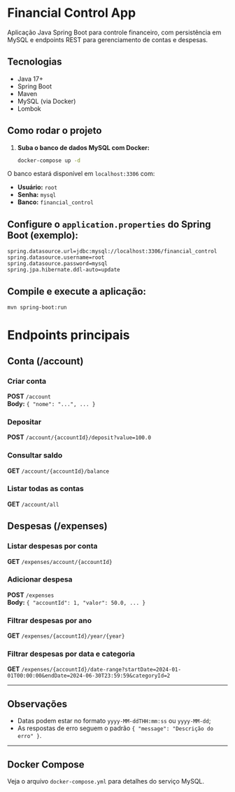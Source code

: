 # Financial Control App

Aplicação Java Spring Boot para controle financeiro, com persistência em MySQL e endpoints REST para gerenciamento de contas e despesas.

## Tecnologias

- Java 17+
- Spring Boot
- Maven
- MySQL (via Docker)
- Lombok

## Como rodar o projeto

1. **Suba o banco de dados MySQL com Docker:**

   ```sh
   docker-compose up -d

O banco estará disponível em `localhost:3306` com:

- **Usuário:** `root`
- **Senha:** `mysql`
- **Banco:** `financial_control`

## Configure o `application.properties` do Spring Boot (exemplo):

```properties
spring.datasource.url=jdbc:mysql://localhost:3306/financial_control
spring.datasource.username=root
spring.datasource.password=mysql
spring.jpa.hibernate.ddl-auto=update 
```

## Compile e execute a aplicação: ##

``` mvn spring-boot:run ```

# Endpoints principais

## Conta (/account)

### Criar conta
**POST** `/account`  
**Body:** `{ "nome": "...", ... }`

### Depositar
**POST** `/account/{accountId}/deposit?value=100.0`

### Consultar saldo
**GET** `/account/{accountId}/balance`

### Listar todas as contas
**GET** `/account/all`

## Despesas (/expenses)

### Listar despesas por conta
**GET** `/expenses/account/{accountId}`

### Adicionar despesa
**POST** `/expenses`  
**Body:** `{ "accountId": 1, "valor": 50.0, ... }`

### Filtrar despesas por ano
**GET** `/expenses/{accountId}/year/{year}`

### Filtrar despesas por data e categoria
**GET** `/expenses/{accountId}/date-range?startDate=2024-01-01T00:00:00&endDate=2024-06-30T23:59:59&categoryId=2`

---

## Observações
- Datas podem estar no formato `yyyy-MM-ddTHH:mm:ss` ou `yyyy-MM-dd`;
- As respostas de erro seguem o padrão `{ "message": "Descrição do erro" }`.

---

## Docker Compose
Veja o arquivo `docker-compose.yml` para detalhes do serviço MySQL.
